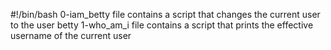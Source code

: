 #!/bin/bash
0-iam_betty file contains a script that changes the current user to the user betty
1-who_am_i file contains a script that prints the effective username of the current user
